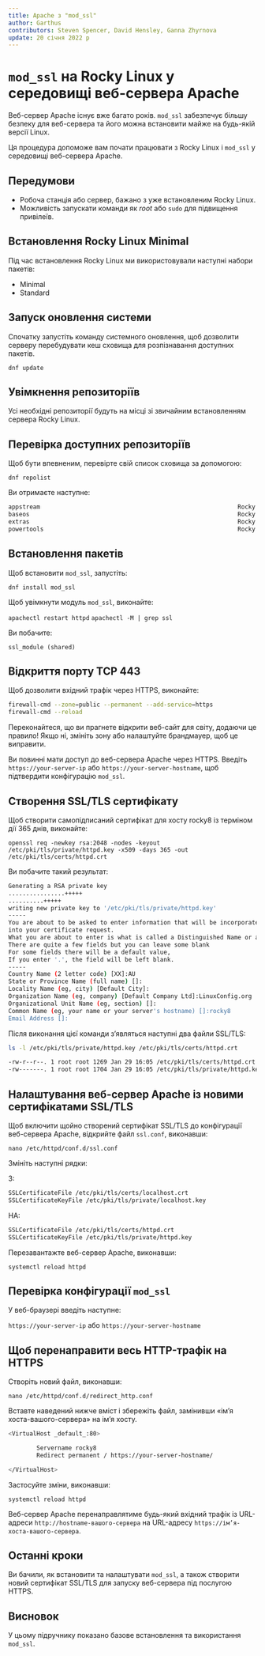 ```yaml
---
title: Apache з "mod_ssl"
author: Garthus
contributors: Steven Spencer, David Hensley, Ganna Zhyrnova
update: 20 січня 2022 р
---
```


# `mod_ssl` на Rocky Linux у середовищі веб-сервера Apache

Веб-сервер Apache існує вже багато років. `mod_ssl` забезпечує більшу безпеку для веб-сервера та його можна встановити майже на будь-якій версії Linux.

Ця процедура допоможе вам почати працювати з Rocky Linux і `mod_ssl` у середовищі веб-сервера Apache.

## Передумови

* Робоча станція або сервер, бажано з уже встановленим Rocky Linux.
* Можливість запускати команди як *root* або `sudo` для підвищення привілеїв.

## Встановлення Rocky Linux Minimal

Під час встановлення Rocky Linux ми використовували наступні набори пакетів:

* Minimal
* Standard

## Запуск оновлення системи

Спочатку запустіть команду системного оновлення, щоб дозволити серверу перебудувати кеш сховища для розпізнавання доступних пакетів.

`dnf update`

## Увімкнення репозиторіїв

Усі необхідні репозиторії будуть на місці зі звичайним встановленням сервера Rocky Linux.

## Перевірка доступних репозиторіїв

Щоб бути впевненим, перевірте свій список сховища за допомогою:

`dnf repolist`

Ви отримаєте наступне:

```bash
appstream                                                        Rocky Linux 8 - AppStream
baseos                                                           Rocky Linux 8 - BaseOS
extras                                                           Rocky Linux 8 - Extras
powertools                                                       Rocky Linux 8 - PowerTools
```

## Встановлення пакетів

Щоб встановити `mod_ssl`, запустіть:

`dnf install mod_ssl`

Щоб увімкнути модуль `mod_ssl`, виконайте:

`apachectl restart httpd` `apachectl -M | grep ssl`

Ви побачите:

  `ssl_module (shared)`

## Відкриття порту TCP 443

Щоб дозволити вхідний трафік через HTTPS, виконайте:

```bash
firewall-cmd --zone=public --permanent --add-service=https
firewall-cmd --reload
```

Переконайтеся, що ви прагнете відкрити веб-сайт для світу, додаючи це правило! Якщо ні, змініть зону або налаштуйте брандмауер, щоб це виправити.

Ви повинні мати доступ до веб-сервера Apache через HTTPS. Введіть `https://your-server-ip` або `https://your-server-hostname`, щоб підтвердити конфігурацію `mod_ssl`.

## Створення SSL/TLS сертифікату

Щоб створити самопідписаний сертифікат для хосту rocky8 із терміном дії 365 днів, виконайте:

`openssl req -newkey rsa:2048 -nodes -keyout /etc/pki/tls/private/httpd.key -x509 -days 365 -out /etc/pki/tls/certs/httpd.crt`

Ви побачите такий результат:

```bash
Generating a RSA private key
................+++++
..........+++++
writing new private key to '/etc/pki/tls/private/httpd.key'
-----
You are about to be asked to enter information that will be incorporated
into your certificate request.
What you are about to enter is what is called a Distinguished Name or a DN.
There are quite a few fields but you can leave some blank
For some fields there will be a default value,
If you enter '.', the field will be left blank.
-----
Country Name (2 letter code) [XX]:AU
State or Province Name (full name) []:
Locality Name (eg, city) [Default City]:
Organization Name (eg, company) [Default Company Ltd]:LinuxConfig.org
Organizational Unit Name (eg, section) []:
Common Name (eg, your name or your server's hostname) []:rocky8
Email Address []:
```

Після виконання цієї команди з’являться наступні два файли SSL/TLS:

```bash
ls -l /etc/pki/tls/private/httpd.key /etc/pki/tls/certs/httpd.crt

-rw-r--r--. 1 root root 1269 Jan 29 16:05 /etc/pki/tls/certs/httpd.crt
-rw-------. 1 root root 1704 Jan 29 16:05 /etc/pki/tls/private/httpd.key
```

## Налаштування веб-сервер Apache із новими сертифікатами SSL/TLS

Щоб включити щойно створений сертифікат SSL/TLS до конфігурації веб-сервера Apache, відкрийте файл `ssl.conf`, виконавши:

`nano /etc/httpd/conf.d/ssl.conf`

Змініть наступні рядки:

З:

```bash
SSLCertificateFile /etc/pki/tls/certs/localhost.crt
SSLCertificateKeyFile /etc/pki/tls/private/localhost.key
```

НА:

```bash
SSLCertificateFile /etc/pki/tls/certs/httpd.crt
SSLCertificateKeyFile /etc/pki/tls/private/httpd.key
```

Перезавантажте веб-сервер Apache, виконавши:

`systemctl reload httpd`

## Перевірка конфігурації `mod_ssl`

У веб-браузері введіть наступне:

`https://your-server-ip` або `https://your-server-hostname`

## Щоб перенаправити весь HTTP-трафік на HTTPS

Створіть новий файл, виконавши:

`nano /etc/httpd/conf.d/redirect_http.conf`

Вставте наведений нижче вміст і збережіть файл, замінивши «ім’я хоста-вашого-сервера» на ім’я хосту.

```bash
<VirtualHost _default_:80>

        Servername rocky8
        Redirect permanent / https://your-server-hostname/

</VirtualHost>
```

Застосуйте зміни, виконавши:

`systemctl reload httpd`

Веб-сервер Apache перенаправлятиме будь-який вхідний трафік із URL-адреси `http://hostname-вашого-сервера` на URL-адресу `https://ім’я-хоста-вашого-сервера`.

## Останні кроки

Ви бачили, як встановити та налаштувати `mod_ssl`, а також створити новий сертифікат SSL/TLS для запуску веб-сервера під послугою HTTPS.

## Висновок

У цьому підручнику показано базове встановлення та використання `mod_ssl`.
